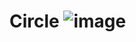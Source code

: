 Circle
![image](https://github.com/user-attachments/assets/0f1dd20a-6b78-4c98-9051-63d00efd4dfa)
=========================================================================================
